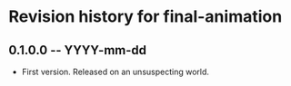 # Revision history for final-animation

## 0.1.0.0 -- YYYY-mm-dd

* First version. Released on an unsuspecting world.
